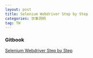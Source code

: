 ```yaml
---
layout: post
title: Selenium Webdriver Step by Step
categories: 世事洞明
tag: TW
---
```




### Gitbook

[Selenium Webdriver Step by Step](http://biaowang.gitbooks.io/selenium-webdriver-test-step-by-step/)














  


